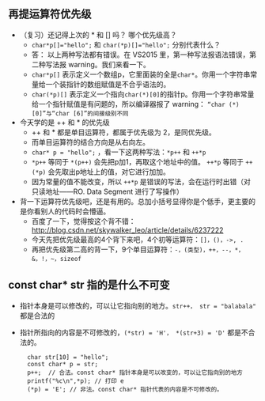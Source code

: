 ## 再提运算符优先级
* （复习）还记得上次的 * 和 [] 吗？ 哪个优先级高？
	* `char*p[]="hello";` 和 `char(*p)[]="hello";` 分别代表什么？
 	* 答： 以上两种写法都有错误。在 VS2015 里，第一种写法报语法错误，第二种写法报 warning。我们来看一下。
 	* `char*p[]` 表示定义一个数组p，它里面装的全是`char*`。你用一个字符串常量给一个装指针的数组赋值是不合乎语法的。
 	* `char(*p)[]` 表示定义一个指向`char(*)[0]`的指针p。你用一个字符串常量给一个指针赋值是有问题的，所以编译器报了 warning：
`“char (*)[0]”与“char [6]”的间接级别不同`
* 今天学的是 ++ 和 * 的优先级
	* ++ 和 * 都是单目运算符，都属于优先级为 2，是同优先级。
	* 而单目运算符的结合方向是从右向左。
	* `char* p = "hello";` ，看一下这两种写法：`*p++` 和 `++*p`
	* `*p++` 等同于 `*(p++)` 会先把p加1，再取这个地址中的值。 `++*p` 等同于 `++(*p)` 会先取出p地址上的值，对它进行加加。
	* 因为常量的值不能改变，所以 `++*p` 是错误的写法，会在运行时出错（对只读地址——RO. Data Segment 进行了写操作）
* 背一下运算符优先级吧，还是有用的。总加小括号显得你是个低手，更主要的是你看别人的代码时会懵逼。  
	* 百度了一下，觉得按这个背不错： http://blog.csdn.net/skywalker_leo/article/details/6237222
	* 今天先把优先级最高的4个背下来吧，4个初等运算符：`[]，()，->, .`
	* 再把优先级第二高的背一下，9个单目运算符：`-，(类型)，++，--，*，&，!，~，sizeof`

## const char* str 指的是什么不可变
* 指针本身是可以修改的，可以让它指向别的地方。`str++， str = "balabala"` 都是合法的
* 指针所指向的内容是不可修改的，`(*str) = 'H'， *(str+3) = 'D'` 都是不合法的。

		char str[10] = "hello";
		const char* p = str;
		p++;  // 合法。const char* 指针本身是可以改变的，可以让它指向别的地方
		printf("%c\n",*p); // 打印 e
		(*p) = 'E'; // 非法。const char* 指针代表的内容是不可修改的。
